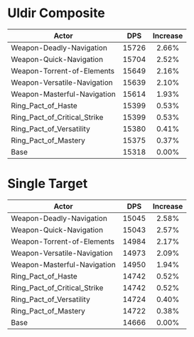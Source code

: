 # Uldir Composite
| Actor | DPS | Increase |
|---|:---:|:---:|
|Weapon-Deadly-Navigation|15726|2.66%|
|Weapon-Quick-Navigation|15704|2.52%|
|Weapon-Torrent-of-Elements|15649|2.16%|
|Weapon-Versatile-Navigation|15639|2.10%|
|Weapon-Masterful-Navigation|15614|1.93%|
|Ring_Pact_of_Haste|15399|0.53%|
|Ring_Pact_of_Critical_Strike|15399|0.53%|
|Ring_Pact_of_Versatility|15380|0.41%|
|Ring_Pact_of_Mastery|15375|0.37%|
|Base|15318|0.00%|

# Single Target
| Actor | DPS | Increase |
|---|:---:|:---:|
|Weapon-Deadly-Navigation|15045|2.58%|
|Weapon-Quick-Navigation|15043|2.57%|
|Weapon-Torrent-of-Elements|14984|2.17%|
|Weapon-Versatile-Navigation|14973|2.09%|
|Weapon-Masterful-Navigation|14950|1.94%|
|Ring_Pact_of_Haste|14742|0.52%|
|Ring_Pact_of_Critical_Strike|14742|0.52%|
|Ring_Pact_of_Versatility|14724|0.40%|
|Ring_Pact_of_Mastery|14722|0.38%|
|Base|14666|0.00%|
